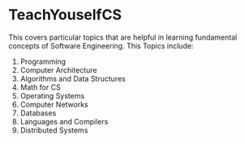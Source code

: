 # TeachYouselfCS
This covers particular topics that are helpful in learning fundamental concepts of Software Engineering. This Topics include:

  1. Programming
  2. Computer Architecture
  3. Algorithms and Data Structures
  4. Math for CS
  5. Operating Systems
  6. Computer Networks
  7. Databases
  8. Languages and Compilers
  9. Distributed Systems
